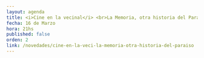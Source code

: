 ```yaml
---
layout: agenda
title: <i>Cine en la vecinal</i> <br>La Memoria, otra historia del Paraíso
fecha: 16 de Marzo
hora: 21hs 
published: false
orden: 2
link: /novedades/cine-en-la-veci-la-memoria-otra-historia-del-paraiso
---
```


